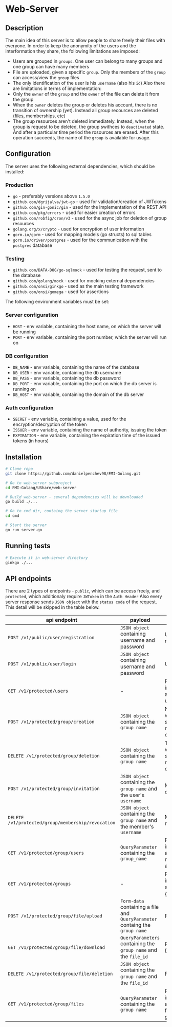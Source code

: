 # Web-Server

## Description
The main idea of this server is to allow people to share freely their files with everyone.
In order to keep the anonymity of the users and the interformation they share, the following limitations are imposed:
* Users are grouped in `groups`. One user can belong to many groups and one group can have many members
* File are uploaded, given a specific `group`. Only the members of the `group` can access/view the `group` files
* The only identification of the user is his `username` (also his `id`)
Also there are limitations in terms of implementation:
* Only the `owner` of the `group` and the `owner` of the file can delete it from the group
* When the `owner` deletes the group or deletes his account, there is no transition of ownership (yet). Instead all group recources are deleted (files, memberships, etc)
* The group resources aren't deleted immediately. Instead, when the group is request to be deleted, the group swithces to `deactivated` state. And after a particular time period the rosources are erased. After this operation succeeds, the name of the `group` is available for usage.

## Configuration
The server uses the following external dependencies, which should be installed:
### Production
* `go` - preferably versions above `1.5.0`
* `github.com/dgrijalva/jwt-go` - used for validation/creation of JWTokens
* `github.com/gin-gonic/gin` - used for the implementation of the REST API
* `github.com/pkg/errors` - used for easier creation of errors
* `github.com/robfig/cron/v3` - used for the async job for deletion of group resources
* `golang.org/x/crypto` - used for encryption of user information
* `gorm.io/gorm` - used for mapping models (go structs) to sql tables
* `gorm.io/driver/postgres` - used for the communication with the `postgres` database
### Testing
* `github.com/DATA-DOG/go-sqlmock` - used for testing the request, sent to the database
* `github.com/golang/mock` - used for mocking external dependencies
* `github.com/onsi/ginkgo` - used as the main testing framework
* `github.com/onsi/gomega` - used for assertions

The following environment variables must be set:
### Server configuration
* `HOST` - env variable, containing the host name, on which the server will be running
* `PORT` - env variable, containing the port number, which the server will run on
### DB configuration
* `DB_NAME` - env variable, containing the name of the database
* `DB_USER` - env variable, containing the db username
* `DB_PASS` - env variable, containing the db password
* `DB_PORT` - env variable, containing the port on which the db server is running on
* `DB_HOST` - env variable, containing the domain of the db server
### Auth configuration
* `SECRET` - env variable, containing a value, used for the encryption/decryption of the token
* `ISSUER` - env variable, containing the name of authority, issuing the token
* `EXPIRATION` - env variable, containing the expiration time of the issued tokens (in hours)

## Installation
```bash
# Clone repo
git clone https://github.com/danielpenchev98/FMI-Golang.git

# Go to web-server subproject
cd FMI-Golang/UShare/web-server

# Build web-server - several dependencies will be downloaded
go build ./...

# Go to cmd dir, containg the server startup file
cd cmd

# Start the server
go run server.go
```

## Running tests
```bash
# Execute it in web-server directory
ginkgo ./...
```

## API endpoints
There are 2 types of endpoints - `public`, which can be access freely, and `protected`, which additionaly require `JWToken` in the `Auth Header` 
Also every server response sends `JSON object` with the `status code` of the request. This detail will be skipped in the table below.

|api endpoint | payload | usage | result |
|--|--|--|--|
|`POST /v1/public/user/registration` | `JSON object` containing username and password | User registration |-|
|`POST /v1/public/user/login`|`JSON object` containing username and password|User login|`JWToken`|
|`GET /v1/protected/users`|-|Fetch information about all users|Information records about users|
|`POST /v1/protected/group/creation`|`JSON object` containing the `group name` |New group with the specified name is created|-|
|`DELETE /v1/protected/group/deletion`|`JSON object` containing the `group name`|The group with the specified name is deleted|-|
|`POST /v1/protected/group/invitation`|`JSON object` containing the `group name` and the user's `username` |Membership created|-|
|`DELETE /v1/protected/group/membership/revocation`|`JSON object` containing the `group name` and the member's `username`|Membership revoked|-|
|`GET /v1/protected/group/users`| `QueryParameter` containing the `group_name` |Fetch information about all members of a group | Information records about the members|
|`GET /v1/protected/groups`|-|Fetch information about all groups|Information records about the members|
|`POST /v1/protected/group/file/upload`|`Form-data` containing a file and `QueryParameter` containg the `group name`|File Upload|ID of the file(`file_id`)|
|`GET /v1/protected/group/file/download`|`QueryParameters` containing the `group name` and the `file_id`|File Download|File|
|`DELETE /v1/protected/group/file/deletion`|`JSON object` containing the `group name` and the `file_id`|File deletion|-|
|`GET /v1/protected/group/files`|`QueryParameter` containing the `group name`|Fetch information about all files for a given group|Information records about the files|
